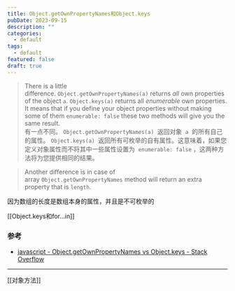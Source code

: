 ```yaml
---
title: Object.getOwnPropertyNames和Object.keys
pubDate: 2023-09-15
description: ""
categories:
  - default
tags:
  - default
featured: false
draft: true
---
```


> There is a little difference. `Object.getOwnPropertyNames(a)` returns *all* own properties of the object `a`. `Object.keys(a)` returns all *enumerable* own properties. It means that if you define your object properties without making some of them `enumerable: false` these two methods will give you the same result.  
> 有一点不同。 `Object.getOwnPropertyNames(a)`  返回对象  `a`  的所有自己的属性。 `Object.keys(a)`  返回所有可枚举的自有属性。这意味着，如果您定义对象属性而不将其中一些属性设置为  `enumerable: false` ，这两种方法将为您提供相同的结果。

> Another difference is in case of array `Object.getOwnPropertyNames` method will return an extra property that is `length`.

因为数组的长度是数组本身的属性，并且是不可枚举的

[[Object.keys和for...in]]

### 参考

- [javascript - Object.getOwnPropertyNames vs Object.keys - Stack Overflow](https://stackoverflow.com/questions/22658488/object-getownpropertynames-vs-object-keys)

---

[[对象方法]]
